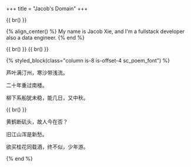 +++
title = "Jacob's Domain"
+++

{{ br() }}

{% align_center() %}
My name is Jacob Xie, and I'm a fullstack developer also a data engineer.
{% end %}

{{ br() }}
{{ br() }}

{% styled_block(class="column is-8 is-offset-4 sc_poem_font") %}

芦叶满汀州，寒沙带浅流。

二十年重过南楼。

柳下系船犹未稳，能几日，又中秋。

{{ br() }}

黄鹤断矶头，故人今在否？

旧江山浑是新愁。

欲买桂花同载酒，终不似，少年游。

{% end %}
